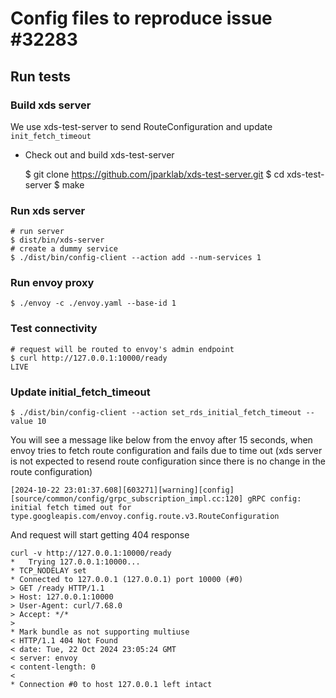 # Config files to reproduce issue #32283

## Run tests

### Build xds server

We use xds-test-server to send RouteConfiguration and update `init_fetch_timeout`

* Check out and build xds-test-server

    $ git clone https://github.com/jparklab/xds-test-server.git
    $ cd xds-test-server
    $ make

### Run xds server

    # run server
    $ dist/bin/xds-server
    # create a dummy service
    $ ./dist/bin/config-client --action add --num-services 1

### Run envoy proxy

    $ ./envoy -c ./envoy.yaml --base-id 1

### Test connectivity

    # request will be routed to envoy's admin endpoint
    $ curl http://127.0.0.1:10000/ready
    LIVE


### Update initial_fetch_timeout

    $ ./dist/bin/config-client --action set_rds_initial_fetch_timeout --value 10

You will see a message like below from the envoy after 15 seconds, when envoy tries to fetch route configuration and fails due to time out (xds server is not expected to resend route configuration since there is no change in the route configuration)

    [2024-10-22 23:01:37.608][603271][warning][config] [source/common/config/grpc_subscription_impl.cc:120] gRPC config: initial fetch timed out for type.googleapis.com/envoy.config.route.v3.RouteConfiguration

And request will start getting 404 response

    curl -v http://127.0.0.1:10000/ready
    *   Trying 127.0.0.1:10000...
    * TCP_NODELAY set
    * Connected to 127.0.0.1 (127.0.0.1) port 10000 (#0)
    > GET /ready HTTP/1.1
    > Host: 127.0.0.1:10000
    > User-Agent: curl/7.68.0
    > Accept: */*
    > 
    * Mark bundle as not supporting multiuse
    < HTTP/1.1 404 Not Found
    < date: Tue, 22 Oct 2024 23:05:24 GMT
    < server: envoy
    < content-length: 0
    < 
    * Connection #0 to host 127.0.0.1 left intact